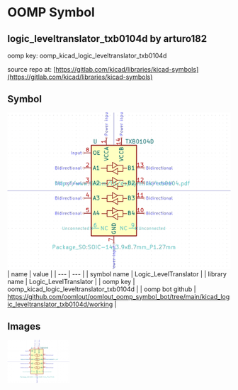 # OOMP Symbol  
## logic_leveltranslator_txb0104d  by arturo182  
  
oomp key: oomp_kicad_logic_leveltranslator_txb0104d  
  
source repo at: [https://gitlab.com/kicad/libraries/kicad-symbols](https://gitlab.com/kicad/libraries/kicad-symbols)  
## Symbol  
  
[![working.png](working_600.png)](working.png)  
| name | value | 
| --- | --- | 
| symbol name | Logic_LevelTranslator | 
| library name | Logic_LevelTranslator | 
| oomp key | oomp_kicad_logic_leveltranslator_txb0104d | 
| oomp bot github | https://github.com/oomlout/oomlout_oomp_symbol_bot/tree/main/kicad_logic_leveltranslator_txb0104d/working | 
## Images  
  
[![working.png](working_140.png)](working.png)  
